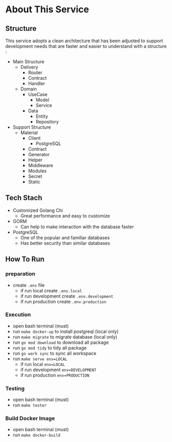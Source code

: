 # About This Service

## Structure
This service adopts a clean architecture that has been adjusted to support development needs that are faster and easier to understand with a structure :
  - Main Structure
    - Delivery
      - Router
      - Contract
      - Handler
    - Domain
      - UseCase
        - Model
        - Service
      - Data
        - Entity
        - Repository
  - Support Structure
    - Material
      - Client
        - PostgreSQL
      - Contract
      - Generator
      - Helper
      - Middleware
      - Modules
      - Secret
      - Static

## Tech Stach
  - Customized Golang Chi
    - Great performance and easy to customize
  - GORM
    - Can help to make interaction with the database faster
  - PostgreSQL
    - One of the popular and familiar databases
    - Has better security than similar databases

## How To Run
  ### preparation
  - create `.env` file
    - if run local create `.env.local`
    - if run development create `.env.development`
    - if run production create `.env.production`

  ### Execution
  - open bash terminal (must)
  - run `make docker-up` to install postgreql (local only)
  - run `make migrate` to migrate database (local only)
  - run `go mod download` to download all package
  - run `go mod tidy` to tidy all package
  - run `go work sync` to sync all workspace
  - run `make serve env=LOCAL`
    - if run local `env=LOCAL`
    - if run development `env=DEVELOPMENT`
    - if run production `env=PRODUCTION`

  ### Testing
  - open bash terminal (must)
  - run `make tester`

  ### Build Docker Image
  - open bash terminal (must)
  - run `make docker-build`
